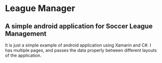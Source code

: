 # League Manager
## A simple android application for Soccer League Management
It is just a simple example of android application using Xamarin and C#. I has multiple pages, and passes the data properly between different layouts of the application.
